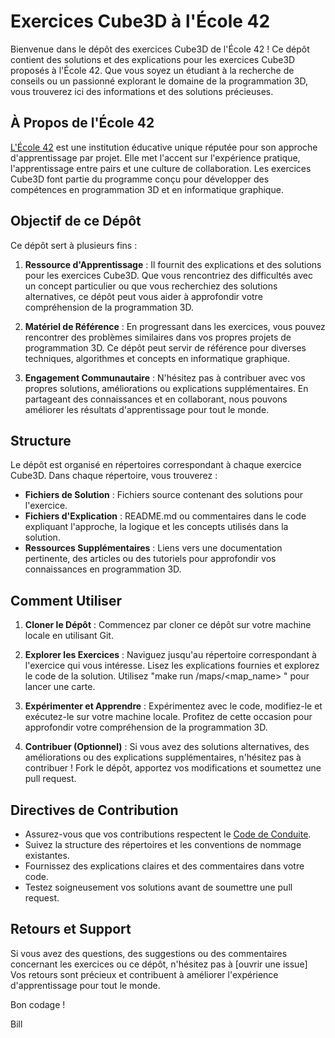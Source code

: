# Exercices Cube3D à l'École 42

Bienvenue dans le dépôt des exercices Cube3D de l'École 42 ! Ce dépôt contient des solutions et des explications pour les exercices Cube3D proposés à l'École 42. Que vous soyez un étudiant à la recherche de conseils ou un passionné explorant le domaine de la programmation 3D, vous trouverez ici des informations et des solutions précieuses.

## À Propos de l'École 42

[L'École 42](https://www.42.fr/) est une institution éducative unique réputée pour son approche d'apprentissage par projet. Elle met l'accent sur l'expérience pratique, l'apprentissage entre pairs et une culture de collaboration. Les exercices Cube3D font partie du programme conçu pour développer des compétences en programmation 3D et en informatique graphique.

## Objectif de ce Dépôt

Ce dépôt sert à plusieurs fins :

1. **Ressource d'Apprentissage** : Il fournit des explications et des solutions pour les exercices Cube3D. Que vous rencontriez des difficultés avec un concept particulier ou que vous recherchiez des solutions alternatives, ce dépôt peut vous aider à approfondir votre compréhension de la programmation 3D.

2. **Matériel de Référence** : En progressant dans les exercices, vous pouvez rencontrer des problèmes similaires dans vos propres projets de programmation 3D. Ce dépôt peut servir de référence pour diverses techniques, algorithmes et concepts en informatique graphique.

3. **Engagement Communautaire** : N'hésitez pas à contribuer avec vos propres solutions, améliorations ou explications supplémentaires. En partageant des connaissances et en collaborant, nous pouvons améliorer les résultats d'apprentissage pour tout le monde.

## Structure

Le dépôt est organisé en répertoires correspondant à chaque exercice Cube3D. Dans chaque répertoire, vous trouverez :

- **Fichiers de Solution** : Fichiers source contenant des solutions pour l'exercice.
- **Fichiers d'Explication** : README.md ou commentaires dans le code expliquant l'approche, la logique et les concepts utilisés dans la solution.
- **Ressources Supplémentaires** : Liens vers une documentation pertinente, des articles ou des tutoriels pour approfondir vos connaissances en programmation 3D.

## Comment Utiliser

1. **Cloner le Dépôt** : Commencez par cloner ce dépôt sur votre machine locale en utilisant Git.

2. **Explorer les Exercices** : Naviguez jusqu'au répertoire correspondant à l'exercice qui vous intéresse. Lisez les explications fournies et explorez le code de la solution. Utilisez "make run /maps/<map_name> "  pour lancer une carte.

3. **Expérimenter et Apprendre** : Expérimentez avec le code, modifiez-le et exécutez-le sur votre machine locale. Profitez de cette occasion pour approfondir votre compréhension de la programmation 3D.

4. **Contribuer (Optionnel)** : Si vous avez des solutions alternatives, des améliorations ou des explications supplémentaires, n'hésitez pas à contribuer ! Fork le dépôt, apportez vos modifications et soumettez une pull request.

## Directives de Contribution

- Assurez-vous que vos contributions respectent le [Code de Conduite](CODE_OF_CONDUCT.md).
- Suivez la structure des répertoires et les conventions de nommage existantes.
- Fournissez des explications claires et des commentaires dans votre code.
- Testez soigneusement vos solutions avant de soumettre une pull request.

## Retours et Support

Si vous avez des questions, des suggestions ou des commentaires concernant les exercices ou ce dépôt, n'hésitez pas à [ouvrir une issue] Vos retours sont précieux et contribuent à améliorer l'expérience d'apprentissage pour tout le monde.

Bon codage !

Bill

